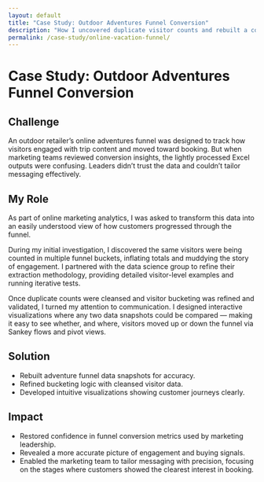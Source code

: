 ```yaml
---
layout: default
title: "Case Study: Outdoor Adventures Funnel Conversion"
description: "How I uncovered duplicate visitor counts and rebuilt a conversion funnel visualization that restored confidence in marketing insights."
permalink: /case-study/online-vacation-funnel/
---
```


# Case Study: Outdoor Adventures Funnel Conversion  

## Challenge  
An outdoor retailer’s online adventures funnel was designed to track how visitors engaged with trip content and moved toward booking. But when marketing teams reviewed conversion insights, the lightly processed Excel outputs were confusing. Leaders didn’t trust the data and couldn’t tailor messaging effectively.  

## My Role  
As part of online marketing analytics, I was asked to transform this data into an easily understood view of how customers progressed through the funnel.  

During my initial investigation, I discovered the same visitors were being counted in multiple funnel buckets, inflating totals and muddying the story of engagement. I partnered with the data science group to refine their extraction methodology, providing detailed visitor-level examples and running iterative tests.  

Once duplicate counts were cleansed and visitor bucketing was refined and validated, I turned my attention to communication. I designed interactive visualizations where any two data snapshots could be compared — making it easy to see whether, and where, visitors moved up or down the funnel via Sankey flows and pivot views.  

## Solution  
- Rebuilt adventure funnel data snapshots for accuracy.  
- Refined bucketing logic with cleansed visitor data.  
- Developed intuitive visualizations showing customer journeys clearly.  

## Impact  
- Restored confidence in funnel conversion metrics used by marketing leadership.  
- Revealed a more accurate picture of engagement and buying signals.  
- Enabled the marketing team to tailor messaging with precision, focusing on the stages where customers showed the clearest interest in booking.  
